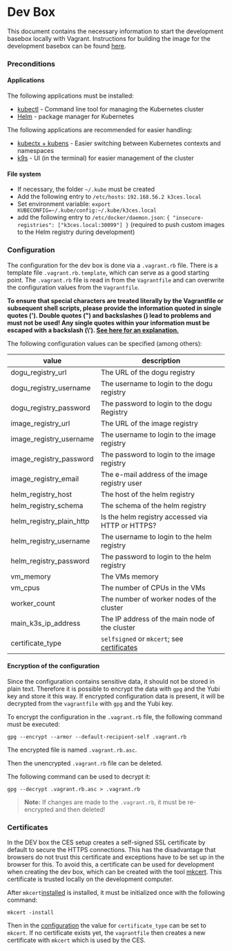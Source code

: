 # Dev Box

This document contains the necessary information to start the development basebox locally with Vagrant.
Instructions for building the image for the development basebox can be found [here](./building_basebox_en.md).

### Preconditions

#### Applications

The following applications must be installed:

- [kubectl](https://kubernetes.io/de/docs/tasks/tools/install-kubectl/) - Command line tool for managing the Kubernetes cluster
- [Helm](https://helm.sh/docs/intro/quickstart/) - package manager for Kubernetes

The following applications are recommended for easier handling:

- [kubectx + kubens](https://github.com/ahmetb/kubectx) - Easier switching between Kubernetes contexts and namespaces
- [k9s](https://k9scli.io/topics/install/) - UI (in the terminal) for easier management of the cluster

#### File system

- If necessary, the folder `~/.kube` must be created
- Add the following entry to `/etc/hosts`: `192.168.56.2 k3ces.local`
- Set environment variable: `export KUBECONFIG=~/.kube/config:~/.kube/k3ces.local`
- add the following entry to `/etc/docker/daemon.json`: `{ "insecure-registries": ["k3ces.local:30099"] }`
  (required to push custom images to the Helm registry during development)

### Configuration

The configuration for the dev box is done via a `.vagrant.rb` file. There is a template file `.vagrant.rb.template`,
which can serve as a good starting point. The `.vagrant.rb` file is read in from the `Vagrantfile` and can
overwrite the configuration values from the `Vagrantfile`.

**To ensure that special characters are treated literally by the Vagrantfile or subsequent shell scripts, please provide 
the information quoted in single quotes ('). Double quotes (") and backslashes (\) lead to problems and must not be 
used! Any single quotes within your information must be escaped with a backslash (\\'). [See here for an explanation.](https://en.wikibooks.org/wiki/Ruby_Programming/Strings#Single_quotes)**

The following configuration values can be specified (among others):

| value                    | description                                                 |
|--------------------------|-------------------------------------------------------------|
| dogu_registry_url        | The URL of the dogu registry                                |
| dogu_registry_username   | The username to login to the dogu registry                  |
| dogu_registry_password   | The password to login to the dogu Registry                  |
| image_registry_url       | The URL of the image registry                               |
| image_registry_username  | The username to login to the image registry                 |
| image_registry_password  | The password to login to the image registry                 |
| image_registry_email     | The e-mail address of the image registry user               |
| helm_registry_host       | The host of the helm registry                               |
| helm_registry_schema     | The schema of the helm registry                             |
| helm_registry_plain_http | Is the helm registry accessed via HTTP or HTTPS?            |
| helm_registry_username   | The username to login to the helm registry                  |
| helm_registry_password   | The password to login to the helm registry                  |
| vm_memory                | The VMs memory                                              |
| vm_cpus                  | The number of CPUs in the VMs                               |
| worker_count             | The number of worker nodes of the cluster                   |
| main_k3s_ip_address      | The IP address of the main node of the cluster              |
| certificate_type         | `selfsigned` or `mkcert`; see [certificates](#certificates) |

#### Encryption of the configuration

Since the configuration contains sensitive data, it should not be stored in plain text.
Therefore it is possible to encrypt the data with `gpg` and the Yubi key and store it this way.
If encrypted configuration data is present, it will be decrypted from the `vagrantfile` with `gpg` and the Yubi key.

To encrypt the configuration in the `.vagrant.rb` file, the following command must be executed:

```shell
gpg --encrypt --armor --default-recipient-self .vagrant.rb

```

The encrypted file is named `.vagrant.rb.asc`.

Then the unencrypted `.vagrant.rb` file can be deleted.

The following command can be used to decrypt it:

```shell
gpg --decrypt .vagrant.rb.asc > .vagrant.rb
```

> **Note:** If changes are made to the `.vagrant.rb`, it must be re-encrypted and then deleted!

### Certificates

In the DEV box the CES setup creates a self-signed SSL certificate by default to secure the HTTPS connections.
This has the disadvantage that browsers do not trust this certificate and exceptions have to be set up in the browser
for this.
To avoid this, a certificate can be used for development when creating the dev box, which can be created with the
tool [mkcert](https://github.com/FiloSottile/mkcert).
This certificate is trusted locally on the development computer.

After `mkcert`[installed](https://github.com/FiloSottile/mkcert#installation) is installed, it must be initialized once
with the following command:

```shell
mkcert -install
```

Then in the [configuration](#configuration) the value for `certificate_type` can be set to `mkcert`.
If no certificate exists yet, the `vagrantfile` then creates a new certificate with `mkcert` which is used by the CES.
